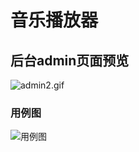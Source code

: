 # 音乐播放器 

## 后台admin页面预览


![admin2.gif](https://upload-images.jianshu.io/upload_images/8532417-dc0e8b74614dfca9.gif?imageMogr2/auto-orient/strip)


### 用例图
![用例图](https://upload-images.jianshu.io/upload_images/8532417-ba348b75d608da85.png?imageMogr2/auto-orient/strip%7CimageView2/2/w/1240)


